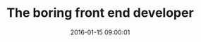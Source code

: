 ---
layout: post
title:  "The boring front end developer"
date:   2016-01-15 09:00:01
categories: js css html
---